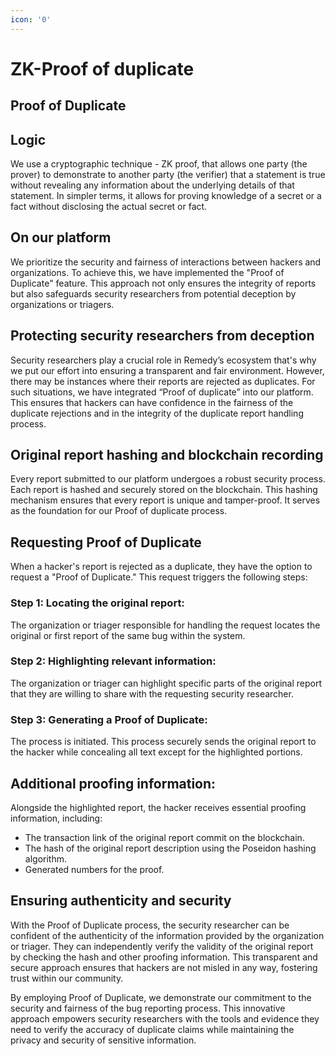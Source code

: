 ```yaml
---
icon: '0'
---
```


# ZK-Proof of duplicate

## Proof of Duplicate

## Logic

We use a cryptographic technique - ZK proof, that allows one party (the prover) to demonstrate to another party (the verifier) that a statement is true without revealing any information about the underlying details of that statement. In simpler terms, it allows for proving knowledge of a secret or a fact without disclosing the actual secret or fact.

## On our platform

We prioritize the security and fairness of interactions between hackers and organizations. To achieve this, we have implemented the "Proof of Duplicate" feature. This approach not only ensures the integrity of reports but also safeguards security researchers from potential deception by organizations or triagers.

## Protecting security researchers from deception

Security researchers play a crucial role in Remedy’s ecosystem that's why we put our effort into ensuring a transparent and fair environment. However, there may be instances where their reports are rejected as duplicates. For such situations, we have integrated “Proof of duplicate” into our platform. This ensures that hackers can have confidence in the fairness of the duplicate rejections and in the integrity of the duplicate report handling process.

## Original report hashing and blockchain recording

Every report submitted to our platform undergoes a robust security process. Each report is hashed and securely stored on the blockchain. This hashing mechanism ensures that every report is unique and tamper-proof. It serves as the foundation for our Proof of duplicate process.

## Requesting Proof of Duplicate

When a hacker's report is rejected as a duplicate, they have the option to request a "Proof of Duplicate." This request triggers the following steps:

### Step 1: Locating the original report:

The organization or triager responsible for handling the request locates the original or first report of the same bug within the system.

### Step 2: Highlighting relevant information:

The organization or triager can highlight specific parts of the original report that they are willing to share with the requesting security researcher.

### Step 3: Generating a Proof of Duplicate:

The process is initiated. This process securely sends the original report to the hacker while concealing all text except for the highlighted portions.

## Additional proofing information:

Alongside the highlighted report, the hacker receives essential proofing information, including:

* The transaction link of the original report commit on the blockchain.
* The hash of the original report description using the Poseidon hashing algorithm.
* Generated numbers for the proof.

## Ensuring authenticity and security

With the Proof of Duplicate process, the security researcher can be confident of the authenticity of the information provided by the organization or triager. They can independently verify the validity of the original report by checking the hash and other proofing information. This transparent and secure approach ensures that hackers are not misled in any way, fostering trust within our community.

By employing Proof of Duplicate, we demonstrate our commitment to the security and fairness of the bug reporting process. This innovative approach empowers security researchers with the tools and evidence they need to verify the accuracy of duplicate claims while maintaining the privacy and security of sensitive information.
